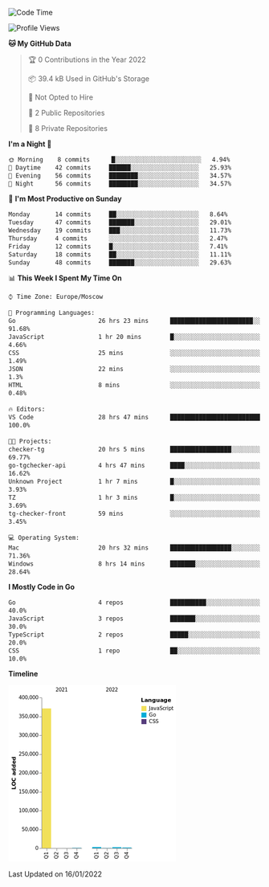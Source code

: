 <!--START_SECTION:waka-->
![Code Time](http://img.shields.io/badge/Code%20Time-116%20hrs%2036%20mins-blue)

![Profile Views](http://img.shields.io/badge/Profile%20Views-0-blue)

**🐱 My GitHub Data** 

> 🏆 0 Contributions in the Year 2022
 > 
> 📦 39.4 kB Used in GitHub's Storage 
 > 
> 🚫 Not Opted to Hire
 > 
> 📜 2 Public Repositories 
 > 
> 🔑 8 Private Repositories  
 > 
**I'm a Night 🦉** 

```text
🌞 Morning    8 commits      █░░░░░░░░░░░░░░░░░░░░░░░░   4.94% 
🌆 Daytime    42 commits     ██████░░░░░░░░░░░░░░░░░░░   25.93% 
🌃 Evening    56 commits     ████████░░░░░░░░░░░░░░░░░   34.57% 
🌙 Night      56 commits     ████████░░░░░░░░░░░░░░░░░   34.57%

```
📅 **I'm Most Productive on Sunday** 

```text
Monday       14 commits     ██░░░░░░░░░░░░░░░░░░░░░░░   8.64% 
Tuesday      47 commits     ███████░░░░░░░░░░░░░░░░░░   29.01% 
Wednesday    19 commits     ███░░░░░░░░░░░░░░░░░░░░░░   11.73% 
Thursday     4 commits      ░░░░░░░░░░░░░░░░░░░░░░░░░   2.47% 
Friday       12 commits     █░░░░░░░░░░░░░░░░░░░░░░░░   7.41% 
Saturday     18 commits     ██░░░░░░░░░░░░░░░░░░░░░░░   11.11% 
Sunday       48 commits     ███████░░░░░░░░░░░░░░░░░░   29.63%

```


📊 **This Week I Spent My Time On** 

```text
⌚︎ Time Zone: Europe/Moscow

💬 Programming Languages: 
Go                       26 hrs 23 mins      ███████████████████████░░   91.68% 
JavaScript               1 hr 20 mins        █░░░░░░░░░░░░░░░░░░░░░░░░   4.66% 
CSS                      25 mins             ░░░░░░░░░░░░░░░░░░░░░░░░░   1.49% 
JSON                     22 mins             ░░░░░░░░░░░░░░░░░░░░░░░░░   1.3% 
HTML                     8 mins              ░░░░░░░░░░░░░░░░░░░░░░░░░   0.48%

🔥 Editors: 
VS Code                  28 hrs 47 mins      █████████████████████████   100.0%

🐱‍💻 Projects: 
checker-tg               20 hrs 5 mins       █████████████████░░░░░░░░   69.77% 
go-tgchecker-api         4 hrs 47 mins       ████░░░░░░░░░░░░░░░░░░░░░   16.62% 
Unknown Project          1 hr 7 mins         █░░░░░░░░░░░░░░░░░░░░░░░░   3.93% 
TZ                       1 hr 3 mins         █░░░░░░░░░░░░░░░░░░░░░░░░   3.69% 
tg-checker-front         59 mins             ░░░░░░░░░░░░░░░░░░░░░░░░░   3.45%

💻 Operating System: 
Mac                      20 hrs 32 mins      █████████████████░░░░░░░░   71.36% 
Windows                  8 hrs 14 mins       ███████░░░░░░░░░░░░░░░░░░   28.64%

```

**I Mostly Code in Go** 

```text
Go                       4 repos             ██████████░░░░░░░░░░░░░░░   40.0% 
JavaScript               3 repos             ███████░░░░░░░░░░░░░░░░░░   30.0% 
TypeScript               2 repos             █████░░░░░░░░░░░░░░░░░░░░   20.0% 
CSS                      1 repo              ██░░░░░░░░░░░░░░░░░░░░░░░   10.0%

```


**Timeline**

![Chart not found](https://raw.githubusercontent.com/jeezft/jeezft/main/charts/bar_graph.png) 


 Last Updated on 16/01/2022
<!--END_SECTION:waka-->
